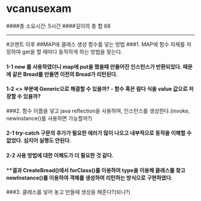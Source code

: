 # vcanusexam
####총 소요시간: 5시간
####깊이의 총 합 68

--------------------
#코멘트 이후
##MAP에 클래스 생성 함수를 넣는 방법
###1. MAP에 함수 자체를 저장하여 get을 할 때마다 동작하게 하는 방법을 찾는다.
#### 1-1 new 를 사용하였더니 map에 put을 했을때 만들어진 인스턴스가 반환되었다. 때문에 같은 Bread를 만들면 이전의 Bread가 리턴된다.
#### 1-2 <> 부분에 Generic으로 해결할 수 있을까? - 함수 혹은 람다 식을 value 값으로 저장할 수 있을까?
 
###2. 함수 이름을 넣고 java reflection을 사용하여, 인스턴스를 생성한다.(invoke, newinstance()를 사용하면 가능할까?)
#### 2-1 try-catch 구문의 추가가 필요한 에러가 많이 나오고 내부적으로 동작을 이해할 수 없었다. 심지어 실행도 안된다.
#### 2-2 사용 방법에 대한 이해도가 더 필요한 것 같다.
#### **결과 CreateBread()에서 forClass()를 이용하여 type을 이용해 클래스를 찾고 newInstance()를 이용하여 객체를 생성하여 리턴하는 방식으로 구현하였다.

###3. 클래스를 넣어 놓고 만들때 생성을 해준다?(되나?)
